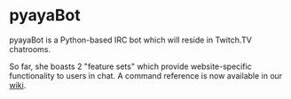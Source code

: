 pyayaBot
========

pyayaBot is a Python-based IRC bot which will reside in Twitch.TV chatrooms.

So far, she boasts 2 "feature sets" which provide website-specific functionality to users in chat. A command reference is now available in our [wiki](https://github.com/pyayaBotDevs/pyayaBot/wiki/pyayaBot-Command-Reference).
